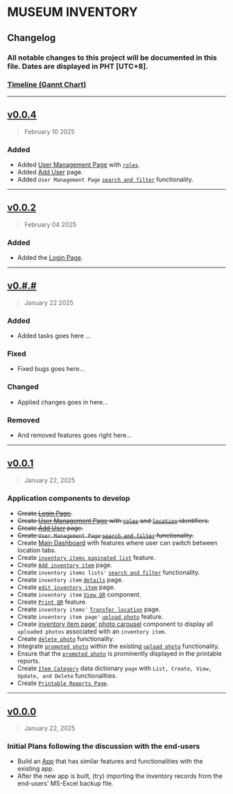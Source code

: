 # MUSEUM INVENTORY
## Changelog

### All notable changes to this project will be documented in this file. Dates are displayed in PHT [UTC+8].

### [Timeline (Gannt Chart)](https://mermaid.live/edit#pako:eNp1kkFvozAQhf_KyFL3BJFtkhA4o5VyQKq63cOuuEzjKfEK25Ex3aZR_vu6ISlt0_WJmXn-Hg_mwDZOEStZizaExkI8QYeOoB56Ggys7RPZ4Pwebr37Q5sA99pQpy2NYoWBvjtvMAD8iiet67Sqxhk-6_4yu3mAG9XYcdBHjnYWfvbkoUaLLZnoArVTQ3cGf5qVILlcpFykMktA_P2MqrDfPjj06gPkrTtdz_hX16eY60CmhzvqYrALrB_Fk-jcvlBlypcJyCtqTUojoFWwNjHHddQz-P-6yUHyr2MHhEqfCvSa-hPljnbOB23bjzbX4m-T9J1TPjqxhBmKf0-ruB-HV0TDwja-VsPK-KjoEYcuNKyxxyjFIbgfe7thZfADJcy7od2y8hG7PlbD7nVRKo2tR_PWjbHj56zHDTwtYsJ2aH87Zy6YWLLywJ5ZmYrVTOZ5Jla8kDwvlnyesD0rZcZn2XwlxWopRS7F_JiwlxNBzHhRFIulWMRxlvFMHv8BXs_trg)

---

## [v0.0.4](https://#)
>  February 10 2025

### Added

- Added [User Management Page]() with [```roles```]().
- Added [Add User]() page.
- Added ```User Management Page``` [```search and filter```]() functionality.

---

## [v0.0.2](https://#)
>  February 04 2025

### Added

- Added the [Login Page]().


---

## [v0.#.#](https://#)
>  January 22 2025


### Added

- Added tasks goes here ...

### Fixed

- Fixed bugs goes here...

### Changed

- Applied changes goes in here...

### Removed

- And removed features goes right here... 

---


## [v0.0.1](https://#)
>  January 22, 2025

### Application components to develop

- ~~Create [Login Page]().~~
- ~~Create [User Management Page]() with [```roles```]() and [```location```]() identifiers.~~
- ~~Create [Add User]() page.~~
- ~~Create ```User Management Page``` [```search and filter```]() functionality.~~
- Create [Main Dashboard]() with features where user can switch between location tabs.
- Create [```inventory items paginated list```]() feature.
- Create [```Add inventory item```]() page.
- Create ```inventory items lists'``` [```search and filter```]() functionality.
- Create ```inventory item``` [```details```]() page.
- Create [```edit inventory item```]() page.
- Create ```inventory item``` [```View QR```]() component.
- Create [```Print QR```]() feature.
- Create ```inventory items'``` [```Transfer location```]() page.
- Create ```inventory item page'``` [```upload photo```]() feature.
- Create [inventory item page'](#) [photo carousel](#) component to display all ```uploaded photos``` associated with an ```inventory item```.
- Create [```delete photo```]() functionality.
- Integrate [```promoted photo```]() within the existing [```upload photo```]() functionality.
- Ensure that the [```promoted photo```]() is prominently displayed in the printable reports.
- Create [```Item Category```]() data dictionary ```page``` with ```List, Create, View, Update, and Delete``` functionalities.
- Create [```Printable Reports Page```]().

---


## [v0.0.0](https://#)
>  January 22, 2025

### Initial Plans following the discussion with the end-users

- Build an [App]() that has similar features and functionalities with the existing app.
- After the new app is built, (try) importing the inventory records from the end-users' MS-Excel backup file.